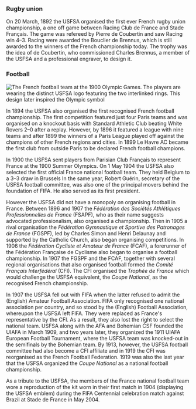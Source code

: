 ### Rugby union

On 20 March, 1892 the USFSA organised the first ever French rugby union championship, a one off game between Racing Club de France and Stade Français. The game was refereed by Pierre de Coubertin and saw Racing win 4–3. Racing were awarded the Bouclier de Brennus, which is still awarded to the winners of the French championship today. The trophy was the idea of de Coubertin, who commissioned Charles Brennus, a member of the USFSA and a professional engraver, to design it.

### Football

![The French football team at the 1900 Olympic Games. The players are wearing the distinct USFSA logo featuring the two interlinked rings. This design later inspired the Olympic symbol](https://upload.wikimedia.org/wikipedia/commons/thumb/5/51/France_football_1900.jpg/250px-France_football_1900.jpg)

In 1894 the USFSA also organised the first recognised French football championship. The first competition featured just four Paris teams and was organised on a knockout basis with Standard Athletic Club beating White Rovers 2–0 after a replay. However, by 1896 it featured a league with nine teams and after 1899 the winners of a Paris League played off against the champions of other French regions and cities. In 1899 Le Havre AC became the first club from outside Paris to be declared French football champions.

In 1900 the USFSA sent players from Parisian Club Français to represent France at the 1900 Summer Olympics. On 1 May 1904 the USFSA also selected the first official France national football team. They held Belgium to a 3–3 draw in Brussels In the same year, Robert Guérin, secretary of the USFSA football committee, was also one of the principal movers behind the foundation of FIFA. He also served as its first president.

However the USFSA did not have a monopoly on organising football in France. Between 1896 and 1907 the *Fédération des Sociétés Athlétiques Professionnelles de France* (FSAPF), who as their name suggests advocated professionalism, also organised a championship. Then in 1905 a rival organisation the *Fédération Gymnastique et Sportive des Patronages de France* (FGSPF), led by Charles Simon and Henri Delaunay and supported by the Catholic Church, also began organising competitions. In 1906 the *Fédération Cycliste et Amateur de France* (FCAF), a forerunner of the Fédération Française de Cyclisme also began to organise a football championship. In 1907 the FGSPF and the FCAF, together with several regional organisations that also organised football formed the *Comité Français Interfédéral* (CFI). The CFI organised the *Trophée de France* which would challenge the USFSA equivalent, the *Coupe National*, as the recognised French championship.

In 1907 the USFSA fell out with FIFA when the latter refused to admit the (English) Amateur Football Association. FIFA only recognised one national association per country, and so stood by the (English) Football Association, whereupon the USFSA left FIFA. They were replaced as France's representative by the CFI. As a result, they also lost the right to select the national team. USFSA along with the AFA and Bohemian ČSF founded the UIAFA in March 1909, and two years later, they organized the 1911 UIAFA European Football Tournament, where the USFSA team was knocked-out in the semifinals by the Bohemian team. By 1913, however, the USFSA football committee had also become a CFI affiliate and in 1919 the CFI was reorganised as the French Football Federation. 1919 was also the last year that the USFSA organized the *Coupe National* as a national football championship.

As a tribute to the USFSA, the members of the France national football team wore a reproduction of the kit worn in their first match in 1904 (displaying the USFSA emblem) during the FIFA Centennial celebration match against Brazil at Stade de France in May 2004.